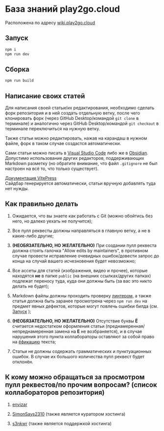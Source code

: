 # База знаний play2go.cloud

Расположена по адресу [wiki.play2go.cloud](https://wiki.play2go.cloud)

## Запуск

```sh
npm i
npm run dev
```

## Сборка

```sh
npm run build
```

## Написание своих статей

Для написания своей статьи/их редактирования, необходимо сделать форк репозитория и в ней создать отдельную ветку, после чего клонировать форк (через GitHub Desktop/командой `git clone` в терминале) и аналогично через GitHub Desktop/командой `git checkout` в терминале переключиться на нужную ветку.

Также статьи можно редактировать, нажав на карандаш в нужном файле, форк в таком случае создастся автоматически.

Сами статьи можно писать в [Visual Studio Code](https://code.visualstudio.com/) либо же в [Obsidian](https://obsidian.md/). Допустимо использование других редакторов, поддерживающих Markdown разметку (но обратите внимание, что файл `.gitignore` не был настроен на всё то, что только существует).

[Документация VitePress](https://vitepress.dev) <br>
Сайдбар генерируется автоматически, статьи вручную добавлять туда нет нужды.

## Как правильно делать

1. Ожидается, что вы знаете как работать с Git (можно обойтись без него, но далеко уехать не получится);

2. Все пулл реквесты должны направляться в главную ветку, а не в какие-либо другие;

3. **(НЕОБЯЗАТЕЛЬНО, НО ЖЕЛАТЕЛЬНО)** При создании пулл реквеста должна стоять галочка "Allow edits by maintainers", в противном случае провести исправление очевидных ошибок/довести запрос до конца на случай вашего исчезновения будет невозможно;

4. Все ассеты для статей (изображения, видео и прочее), которые находятся **не** в папке `public` (на внешних ссылках/других папках) подлежат переносу туда, куда они должны быть (за вас это никто делать не будет);

5. Markdown файлы должны проходить проверку [линтером](https://marketplace.visualstudio.com/items?itemName=DavidAnson.vscode-markdownlint), а также статья должна быть заранее просмотрена через `npm run dev` на предмет явных дефектов, которые могут повлечь ошибки билда (см. [Запуск](https://github.com/play2go/wiki#%D0%B7%D0%B0%D0%BF%D1%83%D1%81%D0%BA) );

6. **(НЕОБЯЗАТЕЛЬНО, НО ЖЕЛАТЕЛЬНО)** Отсутствие буквы **Ё** считается недостатком оформления статьи (преднамеренная/непреднамеренная замена на **Е** не возбраняется), и в случае нарушения этого пункта коллабораторы оставляют за собой право на [ёфикацию](https://ru.wikipedia.org/wiki/Ёфикатор) текста;

7. Статьи не должны содержать грамматических и пунктуационных ошибок. В случае их большого количества пулл реквест будет отклонён.

## К кому можно обращаться за просмотром пулл реквестов/по прочим вопросам? (список коллабораторов репозитория)

1. [envizar](https://github.com/envizar)

2. [SimonSays2310](https://github.com/SimonSays2310) (также является куратором хостинга)

3. [s3nkwr](https://github.com/s3nkwr) (также является поддержкой хостинга)


